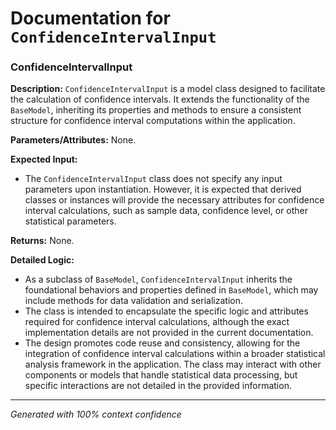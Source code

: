 # Documentation for `ConfidenceIntervalInput`

### ConfidenceIntervalInput

**Description:**
`ConfidenceIntervalInput` is a model class designed to facilitate the calculation of confidence intervals. It extends the functionality of the `BaseModel`, inheriting its properties and methods to ensure a consistent structure for confidence interval computations within the application.

**Parameters/Attributes:**
None.

**Expected Input:**
- The `ConfidenceIntervalInput` class does not specify any input parameters upon instantiation. However, it is expected that derived classes or instances will provide the necessary attributes for confidence interval calculations, such as sample data, confidence level, or other statistical parameters.

**Returns:**
None.

**Detailed Logic:**
- As a subclass of `BaseModel`, `ConfidenceIntervalInput` inherits the foundational behaviors and properties defined in `BaseModel`, which may include methods for data validation and serialization.
- The class is intended to encapsulate the specific logic and attributes required for confidence interval calculations, although the exact implementation details are not provided in the current documentation.
- The design promotes code reuse and consistency, allowing for the integration of confidence interval calculations within a broader statistical analysis framework in the application. The class may interact with other components or models that handle statistical data processing, but specific interactions are not detailed in the provided information.

---
*Generated with 100% context confidence*
